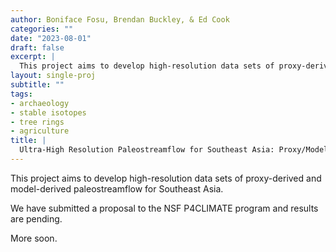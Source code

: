 ```yaml
---
author: Boniface Fosu, Brendan Buckley, & Ed Cook
categories: ""
date: "2023-08-01"
draft: false
excerpt: |
  This project aims to develop high-resolution data sets of proxy-derived and model-derived paleostreamflow for Southeast Asia. 
layout: single-proj
subtitle: ""
tags:
- archaeology
- stable isotopes
- tree rings
- agriculture
title: |
  Ultra-High Resolution Paleostreamflow for Southeast Asia: Proxy/Model Comparison
---
```


This project aims to develop high-resolution data sets of proxy-derived and model-derived paleostreamflow for Southeast Asia. 

We have submitted a proposal to the NSF P4CLIMATE program and results are pending.

More soon.